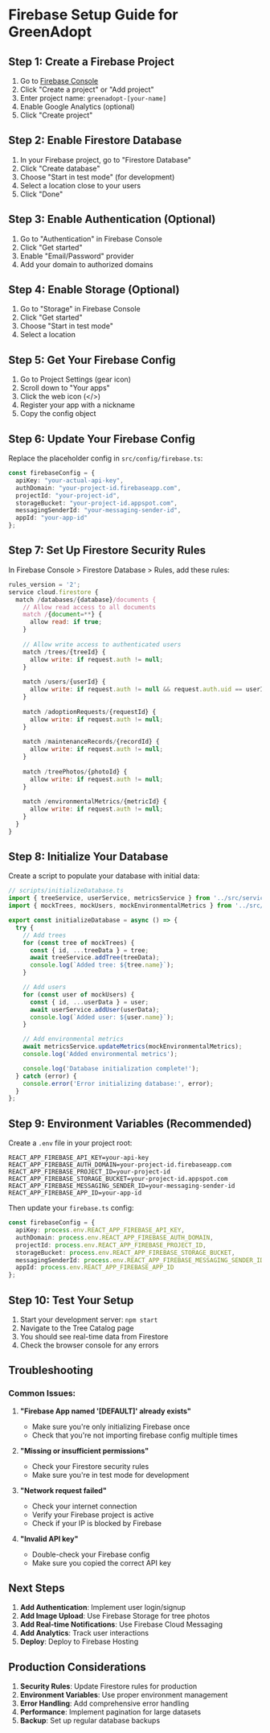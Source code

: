 # Firebase Setup Guide for GreenAdopt

## Step 1: Create a Firebase Project

1. Go to [Firebase Console](https://console.firebase.google.com/)
2. Click "Create a project" or "Add project"
3. Enter project name: `greenadopt-[your-name]`
4. Enable Google Analytics (optional)
5. Click "Create project"

## Step 2: Enable Firestore Database

1. In your Firebase project, go to "Firestore Database"
2. Click "Create database"
3. Choose "Start in test mode" (for development)
4. Select a location close to your users
5. Click "Done"

## Step 3: Enable Authentication (Optional)

1. Go to "Authentication" in Firebase Console
2. Click "Get started"
3. Enable "Email/Password" provider
4. Add your domain to authorized domains

## Step 4: Enable Storage (Optional)

1. Go to "Storage" in Firebase Console
2. Click "Get started"
3. Choose "Start in test mode"
4. Select a location

## Step 5: Get Your Firebase Config

1. Go to Project Settings (gear icon)
2. Scroll down to "Your apps"
3. Click the web icon (</>)
4. Register your app with a nickname
5. Copy the config object

## Step 6: Update Your Firebase Config

Replace the placeholder config in `src/config/firebase.ts`:

```typescript
const firebaseConfig = {
  apiKey: "your-actual-api-key",
  authDomain: "your-project-id.firebaseapp.com",
  projectId: "your-project-id",
  storageBucket: "your-project-id.appspot.com",
  messagingSenderId: "your-messaging-sender-id",
  appId: "your-app-id"
};
```

## Step 7: Set Up Firestore Security Rules

In Firebase Console > Firestore Database > Rules, add these rules:

```javascript
rules_version = '2';
service cloud.firestore {
  match /databases/{database}/documents {
    // Allow read access to all documents
    match /{document=**} {
      allow read: if true;
    }
    
    // Allow write access to authenticated users
    match /trees/{treeId} {
      allow write: if request.auth != null;
    }
    
    match /users/{userId} {
      allow write: if request.auth != null && request.auth.uid == userId;
    }
    
    match /adoptionRequests/{requestId} {
      allow write: if request.auth != null;
    }
    
    match /maintenanceRecords/{recordId} {
      allow write: if request.auth != null;
    }
    
    match /treePhotos/{photoId} {
      allow write: if request.auth != null;
    }
    
    match /environmentalMetrics/{metricId} {
      allow write: if request.auth != null;
    }
  }
}
```

## Step 8: Initialize Your Database

Create a script to populate your database with initial data:

```typescript
// scripts/initializeDatabase.ts
import { treeService, userService, metricsService } from '../src/services/firestoreService';
import { mockTrees, mockUsers, mockEnvironmentalMetrics } from '../src/data/mockData';

export const initializeDatabase = async () => {
  try {
    // Add trees
    for (const tree of mockTrees) {
      const { id, ...treeData } = tree;
      await treeService.addTree(treeData);
      console.log(`Added tree: ${tree.name}`);
    }

    // Add users
    for (const user of mockUsers) {
      const { id, ...userData } = user;
      await userService.addUser(userData);
      console.log(`Added user: ${user.name}`);
    }

    // Add environmental metrics
    await metricsService.updateMetrics(mockEnvironmentalMetrics);
    console.log('Added environmental metrics');

    console.log('Database initialization complete!');
  } catch (error) {
    console.error('Error initializing database:', error);
  }
};
```

## Step 9: Environment Variables (Recommended)

Create a `.env` file in your project root:

```env
REACT_APP_FIREBASE_API_KEY=your-api-key
REACT_APP_FIREBASE_AUTH_DOMAIN=your-project-id.firebaseapp.com
REACT_APP_FIREBASE_PROJECT_ID=your-project-id
REACT_APP_FIREBASE_STORAGE_BUCKET=your-project-id.appspot.com
REACT_APP_FIREBASE_MESSAGING_SENDER_ID=your-messaging-sender-id
REACT_APP_FIREBASE_APP_ID=your-app-id
```

Then update your `firebase.ts` config:

```typescript
const firebaseConfig = {
  apiKey: process.env.REACT_APP_FIREBASE_API_KEY,
  authDomain: process.env.REACT_APP_FIREBASE_AUTH_DOMAIN,
  projectId: process.env.REACT_APP_FIREBASE_PROJECT_ID,
  storageBucket: process.env.REACT_APP_FIREBASE_STORAGE_BUCKET,
  messagingSenderId: process.env.REACT_APP_FIREBASE_MESSAGING_SENDER_ID,
  appId: process.env.REACT_APP_FIREBASE_APP_ID
};
```

## Step 10: Test Your Setup

1. Start your development server: `npm start`
2. Navigate to the Tree Catalog page
3. You should see real-time data from Firestore
4. Check the browser console for any errors

## Troubleshooting

### Common Issues:

1. **"Firebase App named '[DEFAULT]' already exists"**
   - Make sure you're only initializing Firebase once
   - Check that you're not importing firebase config multiple times

2. **"Missing or insufficient permissions"**
   - Check your Firestore security rules
   - Make sure you're in test mode for development

3. **"Network request failed"**
   - Check your internet connection
   - Verify your Firebase project is active
   - Check if your IP is blocked by Firebase

4. **"Invalid API key"**
   - Double-check your Firebase config
   - Make sure you copied the correct API key

## Next Steps

1. **Add Authentication**: Implement user login/signup
2. **Add Image Upload**: Use Firebase Storage for tree photos
3. **Add Real-time Notifications**: Use Firebase Cloud Messaging
4. **Add Analytics**: Track user interactions
5. **Deploy**: Deploy to Firebase Hosting

## Production Considerations

1. **Security Rules**: Update Firestore rules for production
2. **Environment Variables**: Use proper environment management
3. **Error Handling**: Add comprehensive error handling
4. **Performance**: Implement pagination for large datasets
5. **Backup**: Set up regular database backups
